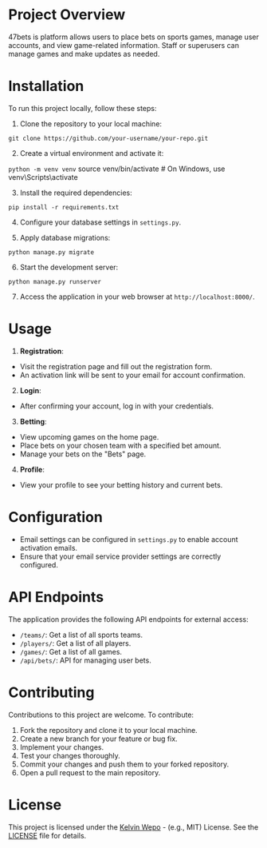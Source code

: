 # Project Overview
47bets is  platform allows users to place bets on sports games, manage user accounts, and view game-related information. Staff or superusers can manage games and make updates as needed.

# Installation

To run this project locally, follow these steps:

1. Clone the repository to your local machine:
  
  ``git clone https://github.com/your-username/your-repo.git``

2. Create a virtual environment and activate it:

  ``python -m venv venv``
  source venv/bin/activate # On Windows, use venv\Scripts\activate

3. Install the required dependencies:
  
  ``pip install -r requirements.txt``

4. Configure your database settings in `settings.py`.

5. Apply database migrations:

  ``python manage.py migrate``

6. Start the development server:

  ``python manage.py runserver``

7. Access the application in your web browser at `http://localhost:8000/`.

# Usage

1. **Registration**:
- Visit the registration page and fill out the registration form.
- An activation link will be sent to your email for account confirmation.

2. **Login**:
- After confirming your account, log in with your credentials.

3. **Betting**:
- View upcoming games on the home page.
- Place bets on your chosen team with a specified bet amount.
- Manage your bets on the "Bets" page.

4. **Profile**:
- View your profile to see your betting history and current bets.

# Configuration

- Email settings can be configured in `settings.py` to enable account activation emails.
- Ensure that your email service provider settings are correctly configured.

# API Endpoints

The application provides the following API endpoints for external access:

- `/teams/`: Get a list of all sports teams.
- `/players/`: Get a list of all players.
- `/games/`: Get a list of all games.
- `/api/bets/`: API for managing user bets.

# Contributing

Contributions to this project are welcome. To contribute:

1. Fork the repository and clone it to your local machine.
2. Create a new branch for your feature or bug fix.
3. Implement your changes.
4. Test your changes thoroughly.
5. Commit your changes and push them to your forked repository.
6. Open a pull request to the main repository.

# License

This project is licensed under the [Kelvin Wepo](LICENSE) - (e.g., MIT) License. See the [LICENSE](LICENSE) file for details.
